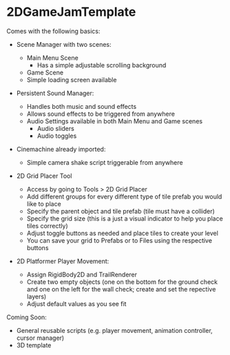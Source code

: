 # 2DGameJamTemplate

Comes with the following basics:

- Scene Manager with two scenes:
    - Main Menu Scene
        - Has a simple adjustable scrolling background
    - Game Scene
    - Simple loading screen available
      
- Persistent Sound Manager:
    - Handles both music and sound effects
    - Allows sound effects to be triggered from anywhere
    - Audio Settings available in both Main Menu and Game scenes
        - Audio sliders
        - Audio toggles
     
- Cinemachine already imported:
    - Simple camera shake script triggerable from anywhere

- 2D Grid Placer Tool
    - Access by going to Tools > 2D Grid Placer
    - Add different groups for every different type of tile prefab you would like to place
    - Specify the parent object and tile prefab (tile must have a collider)
    - Specify the grid size (this is a just a visual indicator to help you place tiles correctly)
    - Adjust toggle buttons as needed and place tiles to create your level
    - You can save your grid to Prefabs or to Files using the respective buttons


- 2D Platformer Player Movement:
    - Assign RigidBody2D and TrailRenderer
    - Create two empty objects (one on the bottom for the ground check and one on the left for the wall check; create and set the repective layers)
    - Adjust default values as you see fit

Coming Soon:
- General reusable scripts (e.g. player movement, animation controller, cursor manager)
- 3D template
